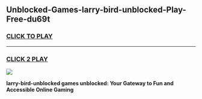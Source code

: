 
## Unblocked-Games-larry-bird-unblocked-Play-Free-du69t
<h3>
<a href="https://premium76.site?title=larry-bird-unblocked&ref=20M">CLICK TO PLAY</a></h3>
<hr>

<h3>
<a href="https://premium76.site?title=larry-bird-unblocked&ref=20M">CLICK 2 PLAY</a>
  
</h3>

<a href="https://premium76.site?title=larry-bird-unblocked&ref=19M"><img src="https://clearcache.store/games.png"></a>


**larry-bird-unblocked games unblocked: Your Gateway to Fun and Accessible Online Gaming**
